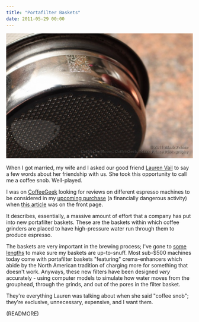 ```yaml
---
title: "Portafilter Baskets"
date: 2011-05-29 00:00
---
```


 ![](/img/import/blog/2011/05/portafilter-baskets/4CC31DC5F5574778BFDA66F452C06F17.jpg)

When I got married, my wife and I asked our good friend [Lauren Vail](http://twitter.com/#!/laurenevail) to say a few words about her friendship with us. She took this opportunity to call me a coffee snob. Well-played.

I was on [CoffeeGeek](http://coffeegeek.com/) looking for reviews on different espresso machines to be considered in my [upcoming purchase](/blog/new-espresso-machine/) (a financially dangerous activity) when [this article](http://coffeegeek.com/opinions/markprince/04-29-2011) was on the front page.

It describes, essentially, a massive amount of effort that a company has put into new portafilter baskets. These are the baskets within which coffee grinders are placed to have high-pressure water run through them to produce espresso.

The baskets are very important in the brewing process; I've gone to [some lengths](http://atteroignorantiam.blogspot.com/2010/10/new-portafilter-baskets-have-arrived.html) to make sure my baskets are up-to-snuff. Most sub-$500 machines today come with portafilter baskets "featuring" crema-enhancers which abide by the North American tradition of charging more for something that doesn't work. Anyways, these new filters have been designed _very_ accurately - using computer models to simulate how water moves from the grouphead, through the grinds, and out of the pores in the filter basket.

They're everything Lauren was talking about when she said "coffee snob"; they're exclusive,&nbsp;unnecessary, expensive, and I want them.

(READMORE)
